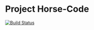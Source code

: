 Project Horse-Code
==================

[![Build Status](https://travis-ci.org/Froom2/StepneyLoginWeb.svg?branch=master)](https://travis-ci.org/Froom2/StepneyLoginWeb)